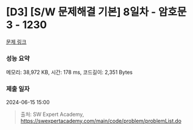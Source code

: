 # [D3] [S/W 문제해결 기본] 8일차 - 암호문3 - 1230 

[문제 링크](https://swexpertacademy.com/main/code/problem/problemDetail.do?contestProbId=AV14zIwqAHwCFAYD) 

### 성능 요약

메모리: 38,972 KB, 시간: 178 ms, 코드길이: 2,351 Bytes

### 제출 일자

2024-06-15 15:00



> 출처: SW Expert Academy, https://swexpertacademy.com/main/code/problem/problemList.do